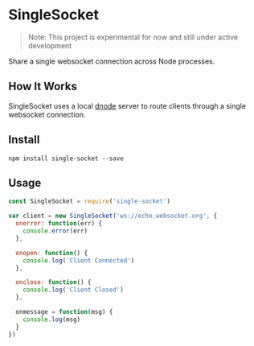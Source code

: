 # SingleSocket

> Note: This project is experimental for now and still under active development

Share a single websocket connection across Node processes.

## How It Works

SingleSocket uses a local [dnode](https://github.com/substack/dnode) server to route clients through a single websocket connection.

## Install

`npm install single-socket --save`

## Usage

```javascript
const SingleSocket = require('single-socket')

var client = new SingleSocket('ws://echo.websocket.org', {
  onerror: function(err) {
    console.error(err)
  },

  onopen: function() {
    console.log('Client Connected')
  },

  onclose: function() {
    console.log('Client Closed')
  },

  onmessage = function(msg) {
    console.log(msg)
  }
})

```
